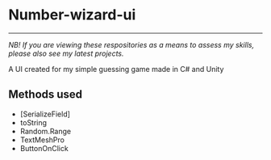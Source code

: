 # Number-wizard-ui

_________________________

*NB! If you are viewing these respositories as a means to assess my skills, please also see my latest projects.*

A UI created for my simple guessing game made in C# and Unity

## Methods used

* [SerializeField]
* toString
* Random.Range
* TextMeshPro
* ButtonOnClick
